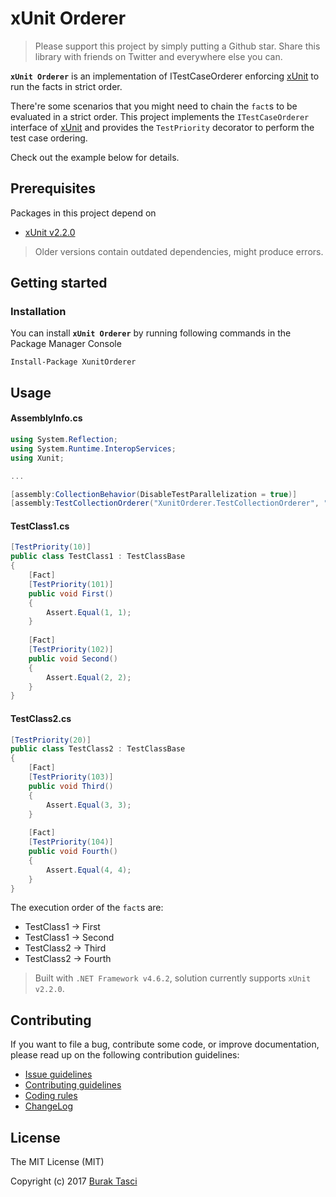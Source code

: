 # xUnit Orderer
> Please support this project by simply putting a Github star. Share this library with friends on Twitter and everywhere else you can.

**`xUnit Orderer`** is an implementation of ITestCaseOrderer enforcing [xUnit] to run the facts in strict order.

There're some scenarios that you might need to chain the `fact`s to be evaluated in a strict order. This project implements the `ITestCaseOrderer` interface of [xUnit] and provides the `TestPriority` decorator to perform the test case ordering.

Check out the example below for details.

## Prerequisites
Packages in this project depend on
- [xUnit v2.2.0](https://www.nuget.org/packages/xunit)

> Older versions contain outdated dependencies, might produce errors.

## Getting started
### Installation
You can install **`xUnit Orderer`** by running following commands in the Package Manager Console
```
Install-Package XunitOrderer
```

## Usage
#### AssemblyInfo.cs
```csharp
using System.Reflection;
using System.Runtime.InteropServices;
using Xunit;

...

[assembly:CollectionBehavior(DisableTestParallelization = true)]
[assembly:TestCollectionOrderer("XunitOrderer.TestCollectionOrderer", "XunitOrderer.Testing")]
```

#### TestClass1.cs
```csharp
[TestPriority(10)]
public class TestClass1 : TestClassBase
{
    [Fact]
    [TestPriority(101)]
    public void First()
    {
        Assert.Equal(1, 1);
    }
 
    [Fact]
    [TestPriority(102)]
    public void Second()
    {
        Assert.Equal(2, 2);
    }
}
```

#### TestClass2.cs
```csharp
[TestPriority(20)]
public class TestClass2 : TestClassBase
{
    [Fact]
    [TestPriority(103)]
    public void Third()
    {
        Assert.Equal(3, 3);
    }
 
    [Fact]
    [TestPriority(104)]
    public void Fourth()
    {
        Assert.Equal(4, 4);
    }
}
```

The execution order of the `fact`s are:
- TestClass1 -> First
- TestClass1 -> Second
- TestClass2 -> Third
- TestClass2 -> Fourth

> Built with `.NET Framework v4.6.2`, solution currently supports `xUnit v2.2.0`.

## Contributing
If you want to file a bug, contribute some code, or improve documentation, please read up on the following contribution guidelines:
- [Issue guidelines](CONTRIBUTING.md#submit)
- [Contributing guidelines](CONTRIBUTING.md)
- [Coding rules](CONTRIBUTING.md#rules)
- [ChangeLog](CHANGELOG.md)

## License
The MIT License (MIT)

Copyright (c) 2017 [Burak Tasci]

[xUnit]: https://xunit.github.io/
[Burak Tasci]: http://www.buraktasci.com
